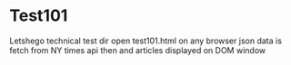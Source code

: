 # Test101
Letshego technical test dir
open test101.html on any browser
json data is fetch from NY times api then and articles displayed on DOM window
